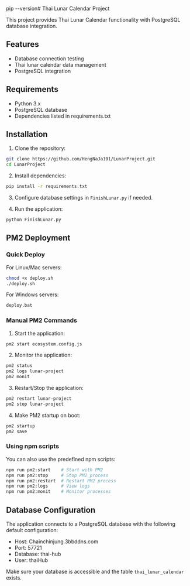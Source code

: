 pip --version# Thai Lunar Calendar Project

This project provides Thai Lunar Calendar functionality with PostgreSQL database integration.

## Features
- Database connection testing
- Thai lunar calendar data management
- PostgreSQL integration

## Requirements
- Python 3.x
- PostgreSQL database
- Dependencies listed in requirements.txt

## Installation

1. Clone the repository:
```bash
git clone https://github.com/HengNaJa101/LunarProject.git
cd LunarProject
```

2. Install dependencies:
```bash
pip install -r requirements.txt
```

3. Configure database settings in `FinishLunar.py` if needed.

4. Run the application:
```bash
python FinishLunar.py
```

## PM2 Deployment

### Quick Deploy

For Linux/Mac servers:
```bash
chmod +x deploy.sh
./deploy.sh
```

For Windows servers:
```cmd
deploy.bat
```

### Manual PM2 Commands

1. Start the application:
```bash
pm2 start ecosystem.config.js
```

2. Monitor the application:
```bash
pm2 status
pm2 logs lunar-project
pm2 monit
```

3. Restart/Stop the application:
```bash
pm2 restart lunar-project
pm2 stop lunar-project
```

4. Make PM2 startup on boot:
```bash
pm2 startup
pm2 save
```

### Using npm scripts

You can also use the predefined npm scripts:
```bash
npm run pm2:start    # Start with PM2
npm run pm2:stop     # Stop PM2 process
npm run pm2:restart  # Restart PM2 process
npm run pm2:logs     # View logs
npm run pm2:monit    # Monitor processes
```

## Database Configuration

The application connects to a PostgreSQL database with the following default configuration:
- Host: Chainchinjung.3bbddns.com
- Port: 57721
- Database: thai-hub
- User: thaiHub

Make sure your database is accessible and the table `thai_lunar_calendar` exists.